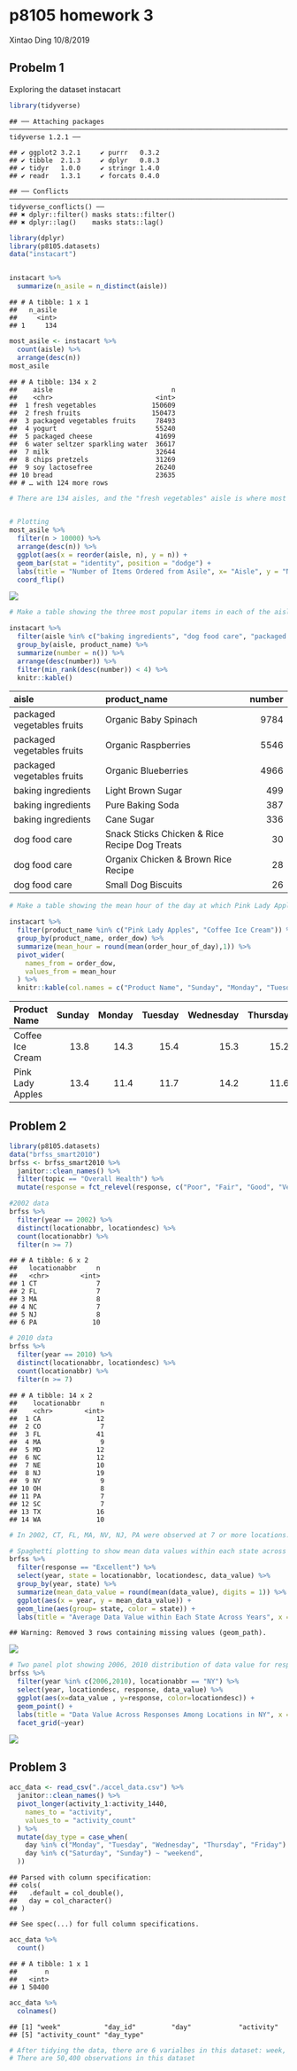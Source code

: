 p8105 homework 3
================
Xintao Ding
10/8/2019

## Probelm 1

Exploring the dataset
    instacart

``` r
library(tidyverse)
```

    ## ── Attaching packages ───────────────────────────────────────────────────────────────────────────────────── tidyverse 1.2.1 ──

    ## ✔ ggplot2 3.2.1     ✔ purrr   0.3.2
    ## ✔ tibble  2.1.3     ✔ dplyr   0.8.3
    ## ✔ tidyr   1.0.0     ✔ stringr 1.4.0
    ## ✔ readr   1.3.1     ✔ forcats 0.4.0

    ## ── Conflicts ──────────────────────────────────────────────────────────────────────────────────────── tidyverse_conflicts() ──
    ## ✖ dplyr::filter() masks stats::filter()
    ## ✖ dplyr::lag()    masks stats::lag()

``` r
library(dplyr)
library(p8105.datasets)
data("instacart")


instacart %>% 
  summarize(n_asile = n_distinct(aisle))
```

    ## # A tibble: 1 x 1
    ##   n_asile
    ##     <int>
    ## 1     134

``` r
most_asile <- instacart %>%
  count(aisle) %>% 
  arrange(desc(n))
most_asile
```

    ## # A tibble: 134 x 2
    ##    aisle                              n
    ##    <chr>                          <int>
    ##  1 fresh vegetables              150609
    ##  2 fresh fruits                  150473
    ##  3 packaged vegetables fruits     78493
    ##  4 yogurt                         55240
    ##  5 packaged cheese                41699
    ##  6 water seltzer sparkling water  36617
    ##  7 milk                           32644
    ##  8 chips pretzels                 31269
    ##  9 soy lactosefree                26240
    ## 10 bread                          23635
    ## # … with 124 more rows

``` r
# There are 134 aisles, and the "fresh vegetables" aisle is where most products are ordered from, second comes after is the "fresh fruits" aisle


# Plotting 
most_asile %>% 
  filter(n > 10000) %>% 
  arrange(desc(n)) %>% 
  ggplot(aes(x = reorder(aisle, n), y = n)) + 
  geom_bar(stat = "identity", position = "dodge") +
  labs(title = "Number of Items Ordered from Asile", x= "Aisle", y = "Number of Products") +
  coord_flip()
```

![](p8105_hw3_xd2222_files/figure-gfm/explore%20instacart%20dataset-1.png)<!-- -->

``` r
# Make a table showing the three most popular items in each of the aisles “baking ingredients”, “dog food care”, and “packaged vegetables fruits”

instacart %>% 
  filter(aisle %in% c("baking ingredients", "dog food care", "packaged vegetables fruits")) %>% 
  group_by(aisle, product_name) %>% 
  summarize(number = n()) %>% 
  arrange(desc(number)) %>% 
  filter(min_rank(desc(number)) < 4) %>% 
  knitr::kable() 
```

| aisle                      | product\_name                                 | number |
| :------------------------- | :-------------------------------------------- | -----: |
| packaged vegetables fruits | Organic Baby Spinach                          |   9784 |
| packaged vegetables fruits | Organic Raspberries                           |   5546 |
| packaged vegetables fruits | Organic Blueberries                           |   4966 |
| baking ingredients         | Light Brown Sugar                             |    499 |
| baking ingredients         | Pure Baking Soda                              |    387 |
| baking ingredients         | Cane Sugar                                    |    336 |
| dog food care              | Snack Sticks Chicken & Rice Recipe Dog Treats |     30 |
| dog food care              | Organix Chicken & Brown Rice Recipe           |     28 |
| dog food care              | Small Dog Biscuits                            |     26 |

``` r
# Make a table showing the mean hour of the day at which Pink Lady Apples and Coffee Ice Cream are ordered on each day of the week; format this table for human readers 

instacart %>% 
  filter(product_name %in% c("Pink Lady Apples", "Coffee Ice Cream")) %>% 
  group_by(product_name, order_dow) %>% 
  summarize(mean_hour = round(mean(order_hour_of_day),1)) %>% 
  pivot_wider(
    names_from = order_dow,
    values_from = mean_hour
  ) %>% 
  knitr::kable(col.names = c("Product Name", "Sunday", "Monday", "Tuesday", "Wednesday", "Thursday", "Friday", "Saturday"))
```

| Product Name     | Sunday | Monday | Tuesday | Wednesday | Thursday | Friday | Saturday |
| :--------------- | -----: | -----: | ------: | --------: | -------: | -----: | -------: |
| Coffee Ice Cream |   13.8 |   14.3 |    15.4 |      15.3 |     15.2 |   12.3 |     13.8 |
| Pink Lady Apples |   13.4 |   11.4 |    11.7 |      14.2 |     11.6 |   12.8 |     11.9 |

## Problem 2

``` r
library(p8105.datasets)
data("brfss_smart2010")
brfss <- brfss_smart2010 %>% 
  janitor::clean_names() %>% 
  filter(topic == "Overall Health") %>% 
  mutate(response = fct_relevel(response, c("Poor", "Fair", "Good", "Very good", "Excellent" )))

#2002 data
brfss %>% 
  filter(year == 2002) %>% 
  distinct(locationabbr, locationdesc) %>% 
  count(locationabbr) %>% 
  filter(n >= 7)
```

    ## # A tibble: 6 x 2
    ##   locationabbr     n
    ##   <chr>        <int>
    ## 1 CT               7
    ## 2 FL               7
    ## 3 MA               8
    ## 4 NC               7
    ## 5 NJ               8
    ## 6 PA              10

``` r
# 2010 data 
brfss %>% 
  filter(year == 2010) %>% 
  distinct(locationabbr, locationdesc) %>% 
  count(locationabbr) %>% 
  filter(n >= 7)
```

    ## # A tibble: 14 x 2
    ##    locationabbr     n
    ##    <chr>        <int>
    ##  1 CA              12
    ##  2 CO               7
    ##  3 FL              41
    ##  4 MA               9
    ##  5 MD              12
    ##  6 NC              12
    ##  7 NE              10
    ##  8 NJ              19
    ##  9 NY               9
    ## 10 OH               8
    ## 11 PA               7
    ## 12 SC               7
    ## 13 TX              16
    ## 14 WA              10

``` r
# In 2002, CT, FL, MA, NV, NJ, PA were observed at 7 or more locations. In 2010, CA, CO, FL, MA, MD, NC, NE,NJ, NY, OH were observed at 7 or more locations

# Spaghetti plotting to show mean data values within each state across years
brfss %>% 
  filter(response == "Excellent") %>% 
  select(year, state = locationabbr, locationdesc, data_value) %>% 
  group_by(year, state) %>% 
  summarize(mean_data_value = round(mean(data_value), digits = 1)) %>% 
  ggplot(aes(x = year, y = mean_data_value)) + 
  geom_line(aes(group= state, color = state)) +
  labs(title = "Average Data Value within Each State Across Years", x = "Year", y = "Average Data Value", catpion = "Data from brfss")
```

    ## Warning: Removed 3 rows containing missing values (geom_path).

![](p8105_hw3_xd2222_files/figure-gfm/explore%20BRFSS%20dataset-1.png)<!-- -->

``` r
# Two panel plot showing 2006, 2010 distribution of data value for responses among locations in NY state
brfss %>% 
  filter(year %in% c(2006,2010), locationabbr == "NY") %>% 
  select(year, locationdesc, response, data_value) %>% 
  ggplot(aes(x=data_value , y=response, color=locationdesc)) +
  geom_point() +
  labs(title = "Data Value Across Responses Among Locations in NY", x = "Data Value", y = "Response", catpion = "data from brfss") +
  facet_grid(~year)
```

![](p8105_hw3_xd2222_files/figure-gfm/explore%20BRFSS%20dataset-2.png)<!-- -->

## Problem 3

``` r
acc_data <- read_csv("./accel_data.csv") %>% 
  janitor::clean_names() %>% 
  pivot_longer(activity_1:activity_1440,
    names_to = "activity", 
    values_to = "activity_count"
  ) %>% 
  mutate(day_type = case_when(
    day %in% c("Monday", "Tuesday", "Wednesday", "Thursday", "Friday") ~ "weekday",
    day %in% c("Saturday", "Sunday") ~ "weekend", 
  ))
```

    ## Parsed with column specification:
    ## cols(
    ##   .default = col_double(),
    ##   day = col_character()
    ## )

    ## See spec(...) for full column specifications.

``` r
acc_data %>% 
  count() 
```

    ## # A tibble: 1 x 1
    ##       n
    ##   <int>
    ## 1 50400

``` r
acc_data %>% 
  colnames()
```

    ## [1] "week"           "day_id"         "day"            "activity"      
    ## [5] "activity_count" "day_type"

``` r
# After tidying the data, there are 6 varialbes in this dataset: week, day_id, day, activity, activity_count, and day_type
# There are 50,400 observations in this dataset
```
